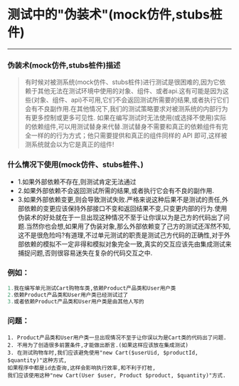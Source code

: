 # 测试中的"伪装术"(mock仿件,stubs桩件)
--------
### 伪装术(mock仿件,stubs桩件)描述

> 有时候对被测系统(mock仿件、stubs桩件)进行测试是很困难的,因为它依赖于其他无法在测试环境中使用的对象、组件、或者api.这有可能是因为这些(对象、组件、api)不可用,它们不会返回测试所需要的结果,或者执行它们会有不良副作用.在其他情况下,我们的测试策略要求对被测系统的内部行为有更多控制或更多可见性.
如果在编写测试时无法使用(或选择不使用)实际的依赖组件,可以用测试替身来代替.测试替身不需要和真正的依赖组件有完全一样的的行为方式；他只需要提供和真正的组件同样的 API 即可,这样被测系统就会以为它是真正的组件!


### 什么情况下使用(mock仿件、stubs桩件、)

* 1.如果外部依赖不存在,则测试肯定无法通过
* 2.如果外部依赖不会返回测试所需的结果,或者执行它会有不良的副作用.
* 3.如果外部依赖变更,则会导致测试失败.严格来说这种后果不是测试的责任,外部依赖的变更应该保持外部接口不变和返回结果不变,只变更内部的行为.使用伪装术的好处就在于一旦出现这种情况不至于让你误以为是己方的代码出了问题.当然你也会想,如果用了伪装对象,那么外部依赖变了己方的测试还浑然不知,这不是很危险吗?有道理,不过单元测试的职责是测试己方代码的正确性,对于外部依赖的模拟不一定非得和模拟对象完全一致,真实的交互应该先由集成测试来捕捉问题,否则很容易迷失在复杂的代码交互之中.


### 例如：
```sql
1.我在编写单元测试Cart购物车类,依赖Product产品类和User用户类
2.依赖Product产品类和User用户类已经测试过了
3.或者依赖Product产品类和User用户类是由其他人写的
```

### 问题：
```
1. Product产品类和User用户类一旦出现情况不至于让你误以为是Cart类的代码出了问题.
2. 不用为了创造很多前置条件,才能做出断言.(如果这样应该放在集成测试)
3. 在测试购物车时,我们应该避免使用"new Cart($userUid, $productId, $quantity)"这种方式,
如果程序中都是id去查询,这样会影响执行效率,和不利于打桩,
我们应该使用这种"new Cart(User $user, Product $product, $quantity)"方式.
```

